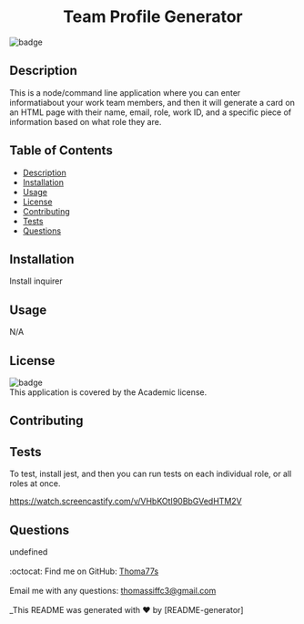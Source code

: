 <h1 align="center">Team Profile Generator </h1>

![badge](https://img.shields.io/badge/license-Academic-brightgreen)<br />
## Description
 This is a node/command line application where you can enter informatiabout your work team members, and then it will generate a card on an HTML page with their name, email, role, work ID, and a specific piece of information based on what role they are. 


## Table of Contents
- [Description](#description)
- [Installation](#installation)
- [Usage](#usage)
- [License](#license)
- [Contributing](#contributing)
- [Tests](#tests)
- [Questions](#questions)


## Installation
 Install inquirer


## Usage
 N/A


## License
![badge](https://img.shields.io/badge/license-Academic-brightgreen)
<br />
This application is covered by the Academic license. 


## Contributing
 


## Tests
 To test, install jest, and then you can run tests on each individual role, or all roles at once. 

 https://watch.screencastify.com/v/VHbKOtI90BbGVedHTM2V

 
## Questions
 undefined<br />
<br />
:octocat: Find me on GitHub: [Thoma77s](https://github.com/Thoma77s)<br />
<br />
 Email me with any questions: thomassiffc3@gmail.com<br /><br />
_This README was generated with ❤️ by [README-generator]
  